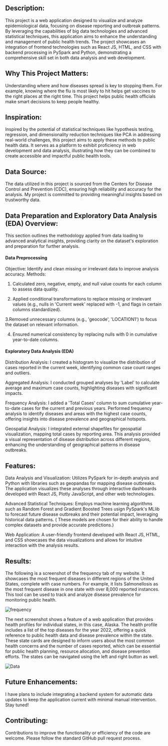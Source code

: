 ## Description:

This project is a web application designed to visualize and analyze epidemiological data, focusing on disease reporting and outbreak patterns. By leveraging the capabilities of big data technologies and advanced statistical techniques, this application aims to enhance the understanding and management of public health trends. The project showcases an integration of frontend technologies such as React JS, HTML, and CSS with backend processing in PySpark and Python, demonstrating a comprehensive skill set in both data analysis and web development.

## Why This Project Matters:

Understanding where and how diseases spread is key to stopping them. For example, knowing where the flu is most likely to hit helps get vaccines to the right places at the right time. This project helps public health officials make smart decisions to keep people healthy.

## Inspiration: 

Inspired by the potential of statistical techniques like hypothesis testing, regression, and dimensionality reduction techniques like PCA in addressing real-world challenges, this project aims to apply these methods to public health data. It serves as a platform to exhibit proficiency in web development and data analysis, illustrating how they can be combined to create accessible and impactful public health tools.

## Data Source:

The data utilized in this project is sourced from the Centers for Disease Control and Prevention (CDC), ensuring high reliability and accuracy for the analysis. My project is committed to providing meaningful insights based on trustworthy data.

## Data Preparation and Exploratory Data Analysis (EDA) Overview:

This section outlines the methodology applied from data loading to advanced analytical insights, providing clarity on the dataset's exploration and preparation for further analysis.

#### Data Preprocessing

Objective: Identify and clean missing or irrelevant data to improve analysis accuracy.
Methods:
1. Calculated zero, negative, empty, and null value counts for each column to assess data quality.

2. Applied conditional transformations to replace missing or irrelevant values (e.g., nulls in 'Current week' replaced with -1, and flags in certain columns standardized).
   
3.Removed unnecessary columns (e.g., 'geocode', 'LOCATION1') to focus the dataset on relevant information.

4. Ensured numerical consistency by replacing nulls with 0 in cumulative year-to-date columns.


#### Exploratory Data Analysis (EDA)

Distribution Analysis: I created a histogram to visualize the distribution of cases reported in the current week, identifying common case count ranges and outliers.

Aggregated Analysis: I conducted grouped analyses by 'Label' to calculate average and maximum case counts, highlighting diseases with significant impacts.

Frequency Analysis: I added a 'Total Cases' column to sum cumulative year-to-date cases for the current and previous years. Performed frequency analysis to identify diseases and areas with the highest case counts, offering insights into disease prevalence and geographical hotspots.

Geospatial Analysis: I integrated external shapefiles for geospatial visualization, mapping total cases by reporting area. This analysis provided a visual representation of disease distribution across different regions, enhancing the understanding of geographical patterns in disease outbreaks.

## Features:

Data Analysis and Visualization: Utilizes PySpark for in-depth analysis and Python with libraries such as geopandas for mapping disease outbreaks. The application visualizes these analyses through interactive dashboards developed with React JS, Plotly JavaScript, and other web technologies.

Advanced Statistical Techniques: Employs machine learning algorithms such as Random Forest and Gradient Boosted Trees usign PySpark's MLlib to forecast future disease outbreaks and their potential impact, leveraging historical data patterns. ( These models are chosen for their ability to handle complex datasets and provide accurate predictions.)

Web Application: A user-friendly frontend developed with React JS, HTML, and CSS showcases the data visualizations and allows for intuitive interaction with the analysis results.

## Results:

The following is a screenshot of the frequency tab of my website. It showcases the most frequent diseases in different regions of the United States, complete with case numbers. For example, it lists Salmonellosis as the most frequent disease in one state with over 8,000 reported instances. This tool can be used to track and analyze disease prevalence for monitoring public health.

![frequency](https://github.com/shaunthom/Outbreak-Analytics-PySpark/assets/134566032/5822508e-76f5-4f23-ad36-fe54b0f7b778)



The next screenshot shows a feature of a web application that provides health profiles for individual states, in this case, Alaska. The health profile includes a list of the top diseases for the year 2022, offering a quick reference to public health data and disease prevalence within the state. These state cards are designed to inform users about the most common health concerns and the number of cases reported, which can be essential for public health planning, resource allocation, and disease prevention efforts. The states can be navigated using the left and right button as well.


![Data](https://github.com/shaunthom/Outbreak-Analytics-PySpark/assets/134566032/cab5ca3f-2596-497b-948b-a965cc8bedbc)


## Future Enhancements:

I have plans to include integrating a backend system for automatic data updates to keep the application current with minimal manual intervention. Stay tuned!

## Contributing:

Contributions to improve the functionality or efficiency of the code are welcome. Please follow the standard GitHub pull request process.
